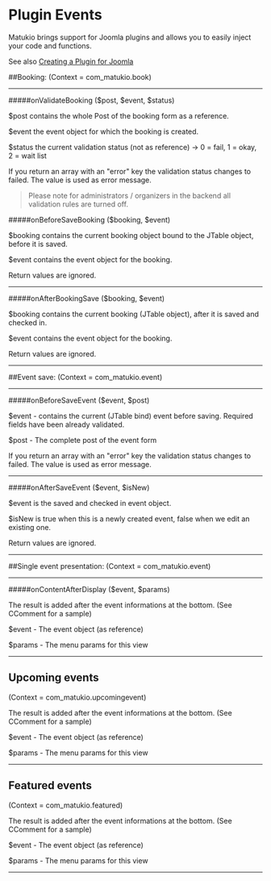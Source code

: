 # Plugin Events

Matukio brings support for Joomla plugins and allows  you to easily inject your code and functions.

See also [Creating a Plugin for Joomla](https://docs.joomla.org/J3.x:Creating_a_Plugin_for_Joomla)

##Booking:
(Context = com_matukio.book)

---

#####onValidateBooking ($post, $event, $status)

$post contains the whole Post of the booking form as a reference.

$event the event object for which the booking is created.

$status the current validation status (not as reference) -> 0 = fail, 1 = okay, 2 = wait list

If you return an array with an "error" key the validation status changes to failed. The value is used as error message.

>Please note for administrators / organizers in the backend all validation rules are turned off.


#####onBeforeSaveBooking ($booking, $event)

$booking contains the current booking object bound to the JTable object, before it is saved. 

$event contains the event object for the booking.

Return values are ignored.

---

#####onAfterBookingSave ($booking, $event)

$booking contains the current booking (JTable object), after it is saved and checked in. 

$event contains the event object for the booking.

Return values are ignored.

---

##Event save: 
(Context = com_matukio.event)

---

#####onBeforeSaveEvent ($event, $post)

$event - contains the current (JTable bind) event before saving. Required fields have been already validated.

$post - The complete post of the event form

If you return an array with an "error" key the validation status changes to failed. The value is used as error message.

---

#####onAfterSaveEvent ($event, $isNew)

$event is the saved and checked in event object. 

$isNew is true when this is a newly created event, false when we edit an existing one.

Return values are ignored.

---

##Single event presentation:
(Context = com_matukio.event)

---

#####onContentAfterDisplay ($event, $params)

The result is added after the event informations at the bottom. (See CComment for a sample)

$event - The event object (as reference)

$params - The menu params for this view


---
## Upcoming events
(Context = com_matukio.upcomingevent)

The result is added after the event informations at the bottom. (See CComment for a sample)

$event - The event object (as reference)

$params - The menu params for this view

---
## Featured events
(Context = com_matukio.featured)

The result is added after the event informations at the bottom. (See CComment for a sample)

$event - The event object (as reference)

$params - The menu params for this view

---